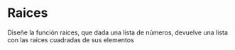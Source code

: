 # Raices

Diseñe la función raices, que dada una lista de números, devuelve una lista con las raíces cuadradas de sus elementos